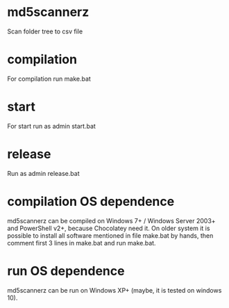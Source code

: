 # md5scannerz
Scan folder tree to csv file
# compilation
For compilation run make.bat
# start
For start run as admin start.bat
# release
Run as admin release.bat
# compilation OS dependence
md5scannerz can be compiled on Windows 7+ / Windows Server 2003+ and PowerShell v2+, because Chocolatey need it. On older system it is possible to install all software mentioned in file make.bat by hands, then comment first 3 lines in make.bat and run make.bat.
# run OS dependence
md5scannerz can be run on Windows XP+ (maybe, it is tested on windows 10).
